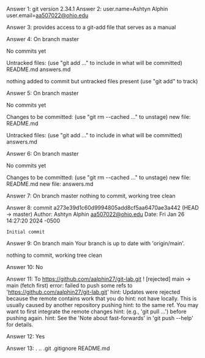 Answer 1: git version 2.34.1
Answer 2: user.name=Ashtyn Alphin
          user.email=aa507022@ohio.edu

Answer 3: provides access to a git-add file that serves as a manual

Answer 4: On branch master

No commits yet

Untracked files:
  (use "git add <file>..." to include in what will be committed)
	README.md
	answers.md

nothing added to commit but untracked files present (use "git add" to track)

Answer 5: On branch master

No commits yet

Changes to be committed:
  (use "git rm --cached <file>..." to unstage)
	new file:   README.md

Untracked files:
  (use "git add <file>..." to include in what will be committed)
	answers.md

Answer 6: On branch master

No commits yet

Changes to be committed:
  (use "git rm --cached <file>..." to unstage)
	new file:   README.md
	new file:   answers.md

Answer 7: On branch master
nothing to commit, working tree clean

Answer 8: commit a273e39d1c60d9994805add8cf5aa6470ae3a442 (HEAD -> master)
Author: Ashtyn Alphin <aa507022@ohio.edu>
Date:   Fri Jan 26 14:27:20 2024 -0500

    Initial commit

Answer 9: 
On branch main
Your branch is up to date with 'origin/main'.

nothing to commit, working tree clean

Answer 10: No

Answer 11: To https://github.com/aalphin27/git-lab.git
 ! [rejected]        main -> main (fetch first)
error: failed to push some refs to 'https://github.com/aalphin27/git-lab.git'
hint: Updates were rejected because the remote contains work that you do
hint: not have locally. This is usually caused by another repository pushing
hint: to the same ref. You may want to first integrate the remote changes
hint: (e.g., 'git pull ...') before pushing again.
hint: See the 'Note about fast-forwards' in 'git push --help' for details.

Answer 12: Yes

Answer 13: .  ..  .git  .gitignore  README.md
